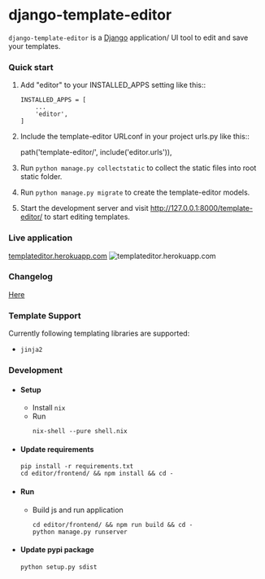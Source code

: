 # django-template-editor
`django-template-editor` is a [Django](https://www.djangoproject.com/) application/ UI tool to edit and save your templates.  

### Quick start
1. Add "editor" to your INSTALLED_APPS setting like this::
    ```
    INSTALLED_APPS = [
        ...
        'editor',
    ]
    ```

2. Include the template-editor URLconf in your project urls.py like this::

    path('template-editor/', include('editor.urls')),

3. Run `python manage.py collectstatic` to collect the static files into root static folder.

4. Run `python manage.py migrate` to create the template-editor models.

5. Start the development server and visit http://127.0.0.1:8000/template-editor/
   to start editing templates.


### Live application
[templateditor.herokuapp.com](https://templateditor.herokuapp.com)
![templateditor.herokuapp.com](https://i.imgur.com/ixPn47L.jpg)


### Changelog
[Here](https://github.com/wilspi/django-template-editor/releases)


### Template Support
Currently following templating libraries are supported:
* `jinja2`


### Development
* #### Setup

  * Install `nix`
  * Run
    ```buildoutcfg
    nix-shell --pure shell.nix
    ```

* #### Update requirements
    ```buildoutcfg
    pip install -r requirements.txt
    cd editor/frontend/ && npm install && cd -
    ```

* #### Run
  * Build js and run application
    ```buildoutcfg
    cd editor/frontend/ && npm run build && cd -
    python manage.py runserver
    ```
* #### Update pypi package
  ```buildoutcfg
  python setup.py sdist
  ```